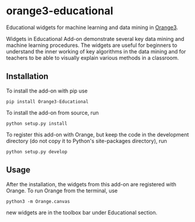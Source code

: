 # orange3-educational

Educational widgets for machine learning and data mining in 
[Orange3](http://orange.biolab.si).

Widgets in Educational Add-on demonstrate several key data mining and machine learning procedures.
The widgets are useful for beginners to understand the inner working of key algorithms in the data
mining and for teachers to be able to visually explain various methods in a classroom.

Installation
------------

To install the add-on with pip use

    pip install Orange3-Educational

To install the add-on from source, run

    python setup.py install

To register this add-on with Orange, but keep the code in the development directory (do not copy it to 
Python's site-packages directory), run

    python setup.py develop

Usage
-----

After the installation, the widgets from this add-on are registered with
Orange. To run Orange from the terminal,
use

    python3 -m Orange.canvas

new widgets are in the toolbox bar under Educational section.